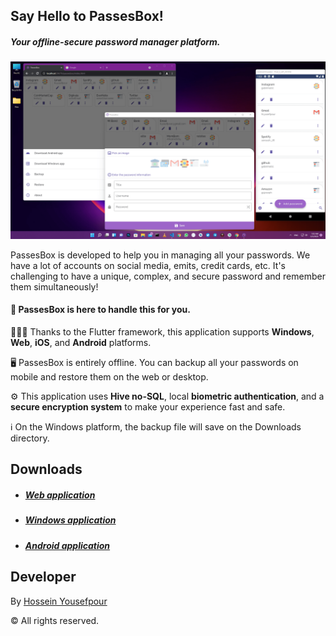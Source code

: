 ## Say Hello to PassesBox!
##### Your offline-secure password manager platform.

![screenshot](https://raw.githubusercontent.com/gabrimatic/passesbox_readme/main/screenshot.png "screenshot")

PassesBox is developed to help you in managing all your passwords. 
We have a lot of accounts on social media, emits, credit cards, etc. It's challenging to have a unique, complex, and secure password and remember them simultaneously!

#### 🤝  PassesBox is here to handle this for you.

👨🏻‍💻 Thanks to the Flutter framework, this application supports **Windows**, **Web**, **iOS**, and **Android** platforms.

🖥  PassesBox is entirely offline.
You can backup all your passwords on mobile and restore them on the web or desktop.

⚙️  This application uses **Hive no-SQL**, local **biometric authentication**, and a **secure encryption system** to make your experience fast and safe.

ℹ️  On the Windows platform, the backup file will save on the Downloads directory.


## Downloads
* ##### [Web application](http://passesbox.gabrimatic.info "Web application")
* ##### [Windows application](https://github.com/gabrimatic/passesbox_readme/raw/main/passesbox_windows.zip "Windows application")
* ##### [Android application](https://github.com/gabrimatic/passesbox_readme/raw/main/passesbox.apk "Android application")

## Developer
By [Hossein Yousefpour](https://gabrimatic.info "Hossein Yousefpour")

&copy; All rights reserved.
